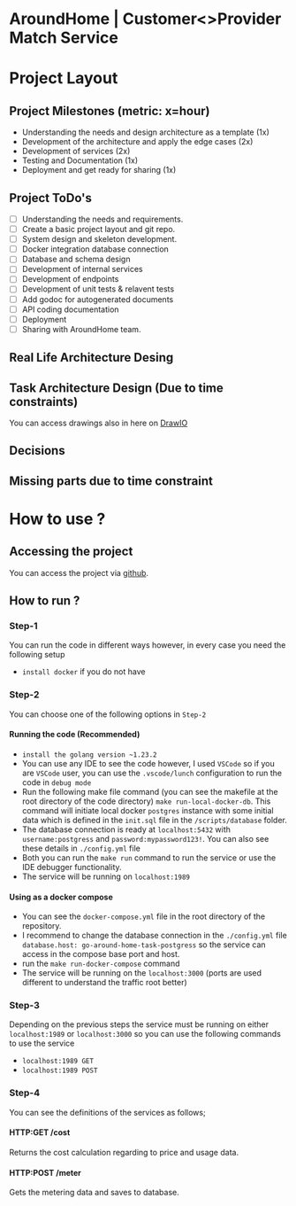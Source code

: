 # AroundHome | Customer<>Provider Match Service

# Project Layout 

## Project Milestones (metric: x=hour)
- Understanding the needs and design architecture as a template (1x)
- Development of the architecture and apply the edge cases (2x)
- Development of services (2x)
- Testing and Documentation (1x)
- Deployment and get ready for sharing (1x)
## Project ToDo's
- [ ] Understanding the needs and requirements.
- [ ] Create a basic project layout and git repo.
- [ ] System design and skeleton development.
- [ ] Docker integration database connection
- [ ] Database and schema design
- [ ] Development of internal services
- [ ] Development of endpoints
- [ ] Development of unit tests & relavent tests
- [ ] Add godoc for autogenerated documents
- [ ] API coding documentation 
- [ ] Deployment 
- [ ] Sharing with AroundHome team.

## Real Life Architecture Desing



## Task Architecture Design (Due to time constraints)




You can access drawings also in here on [DrawIO](https://app.diagrams.net/#G1ku_myFdK3BX2mKC8As7pY5j2icQLDEi-#%7B%22pageId%22%3A%22tLzeWMEuZmfhtKyOjQjI%22%7D)

## Decisions 



## Missing parts due to time constraint



# How to use ?

## Accessing the project 

You can access the project via [github](https://github.com/AkyurekDogan/around-home-task). 

## How to run ?

### Step-1

You can run the code in different ways however, in every case you need the following setup 

- `install docker` if you do not have

### Step-2

You can choose one of the following options in `Step-2`

#### Running the code (Recommended)

- `install the golang version ~1.23.2`
- You can use any IDE to see the code however, I used `VSCode` so if you are `VSCode` user, you can use the `.vscode/lunch` configuration to run the code in `debug mode`
- Run the following make file command (you can see the makefile at the root directory of the code directory) `make run-local-docker-db`. This command will initiate local docker `postgres` instance with some initial data which is defined in the `init.sql` file in the `/scripts/database` folder.
- The database connection is ready at `localhost:5432` with `username:postgress` and `password:mypassword123!`. You can also see these details in `./config.yml` file
- Both you can run the `make run` command to run the service or use the IDE debugger functionality.
- The service will be running on `localhost:1989`

#### Using as a docker compose

- You can see the `docker-compose.yml` file in the root directory of the repository. 
- I recommend to change the database connection in the `./config.yml` file `database.host: go-around-home-task-postgress` so the service can access in the compose base port and host.
- run the `make run-docker-compose` command 
- The service will be running on the `localhost:3000` (ports are used different to understand the traffic root better)

### Step-3

Depending on the previous steps the service must be running on either `localhost:1989` or `localhost:3000` so you can use the following commands to use the service 

- `localhost:1989 GET`
- `localhost:1989 POST`

### Step-4

You can see the definitions of the services as follows;

#### HTTP:GET /cost 

Returns the cost calculation regarding to price and usage data.



#### HTTP:POST /meter 

Gets the metering data and saves to database.


